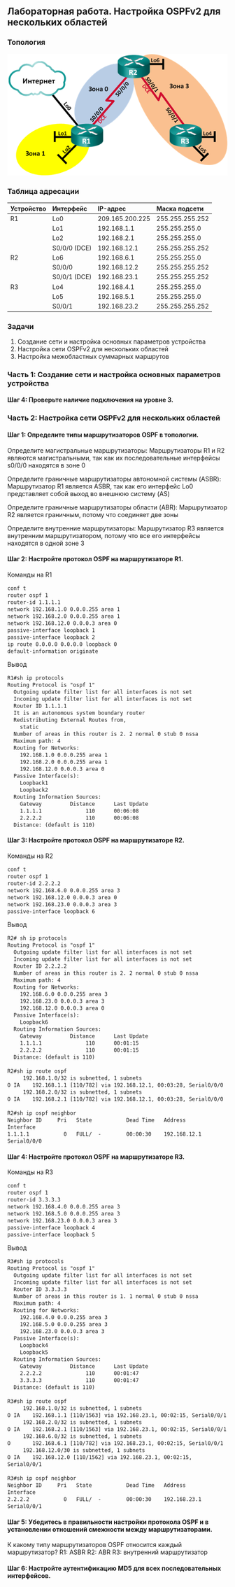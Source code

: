 ## Лабораторная работа. Настройка OSPFv2 для нескольких областей

### Топология

![](topology.png)

### Таблица адресации

|Устройство	|Интерфейс   |IP-адрес	     |Маска подсети  |
|:----------|:-----------|:--------------|:--------------|
| R1        |Lo0   	     |209.165.200.225|255.255.255.252|
|	          |Lo1         |192.168.1.1    |255.255.255.0  |
|	          |Lo2         |192.168.2.1    |255.255.255.0  |
|	          |S0/0/0 (DCE)|192.168.12.1   |255.255.255.252|
| R2        |Lo6  	     |192.168.6.1    |255.255.255.0  |
|           |S0/0/0      |192.168.12.2   |255.255.255.252|
|  	        |S0/0/1 (DCE)|192.168.23.1   |255.255.255.252|
| R3        |Lo4    	   |192.168.4.1    |255.255.255.0  |
|	          |Lo5         |192.168.5.1    |255.255.255.0  |
|	          |S0/0/1      |192.168.23.2   |255.255.255.252|

### Задачи
1. Создание сети и настройка основных параметров устройства
2. Настройка сети OSPFv2 для нескольких областей
3. Настройка межобластных суммарных маршрутов

### Часть 1:	Создание сети и настройка основных параметров устройства

#### Шаг 4:	Проверьте наличие подключения на уровне 3.

### Часть 2:	Настройка сети OSPFv2 для нескольких областей

#### Шаг 1:	Определите типы маршрутизаторов OSPF в топологии.

Определите магистральные маршрутизаторы: Маршрутизаторы R1 и R2 являются магистральными, так как их последовательные интерфейсы
s0/0/0 находятся в зоне 0

Определите граничные маршрутизаторы автономной системы (ASBR): Маршрутизатор R1 является ASBR, так как его интерфейс Lo0 представляет собой выход во внешнюю систему (AS)

Определите граничные маршрутизаторы области (ABR): Маршрутизатор R2 является граничным, потому что соединяет две зоны

Определите внутренние маршрутизаторы: Маршрутизатор R3 является внутренним маршрутизатором, потому что все его интерфейсы находятся в одной зоне 3

#### Шаг 2:	Настройте протокол OSPF на маршрутизаторе R1.

Команды на R1

    conf t
    router ospf 1
    router-id 1.1.1.1
    network 192.168.1.0 0.0.0.255 area 1
    network 192.168.2.0 0.0.0.255 area 1
    network 192.168.12.0 0.0.0.3 area 0
    passive-interface loopback 1
    passive-interface loopback 2
    ip route 0.0.0.0 0.0.0.0 loopback 0 
    default-information originate 

Вывод

    R1#sh ip protocols 
    Routing Protocol is "ospf 1"
      Outgoing update filter list for all interfaces is not set 
      Incoming update filter list for all interfaces is not set 
      Router ID 1.1.1.1
      It is an autonomous system boundary router
      Redistributing External Routes from,
        static 
      Number of areas in this router is 2. 2 normal 0 stub 0 nssa
      Maximum path: 4
      Routing for Networks:
        192.168.1.0 0.0.0.255 area 1
        192.168.2.0 0.0.0.255 area 1
        192.168.12.0 0.0.0.3 area 0
      Passive Interface(s): 
        Loopback1
        Loopback2
      Routing Information Sources:  
        Gateway         Distance      Last Update 
        1.1.1.1              110      00:06:08
        2.2.2.2              110      00:06:08
      Distance: (default is 110)
      
#### Шаг 3:	Настройте протокол OSPF на маршрутизаторе R2.

Команды на R2

    conf t
    router ospf 1
    router-id 2.2.2.2
    network 192.168.6.0 0.0.0.255 area 3
    network 192.168.12.0 0.0.0.3 area 0
    network 192.168.23.0 0.0.0.3 area 3
    passive-interface loopback 6

Вывод

    R2# sh ip protocols 
    Routing Protocol is "ospf 1"
      Outgoing update filter list for all interfaces is not set 
      Incoming update filter list for all interfaces is not set 
      Router ID 2.2.2.2
      Number of areas in this router is 2. 2 normal 0 stub 0 nssa
      Maximum path: 4
      Routing for Networks:
        192.168.6.0 0.0.0.255 area 3
        192.168.23.0 0.0.0.3 area 3
        192.168.12.0 0.0.0.3 area 0
      Passive Interface(s): 
        Loopback6
      Routing Information Sources:  
        Gateway         Distance      Last Update 
        1.1.1.1              110      00:01:15
        2.2.2.2              110      00:01:15
      Distance: (default is 110)

    R2#sh ip route ospf 
         192.168.1.0/32 is subnetted, 1 subnets
    O IA    192.168.1.1 [110/782] via 192.168.12.1, 00:03:28, Serial0/0/0
         192.168.2.0/32 is subnetted, 1 subnets
    O IA    192.168.2.1 [110/782] via 192.168.12.1, 00:03:28, Serial0/0/0

    R2#sh ip ospf neighbor 
    Neighbor ID     Pri   State           Dead Time   Address         Interface
    1.1.1.1           0   FULL/  -        00:00:30    192.168.12.1    Serial0/0/0
    
    
#### Шаг 4:	Настройте протокол OSPF на маршрутизаторе R3.

Команды на R3

    conf t
    router ospf 1
    router-id 3.3.3.3
    network 192.168.4.0 0.0.0.255 area 3
    network 192.168.5.0 0.0.0.255 area 3
    network 192.168.23.0 0.0.0.3 area 3
    passive-interface loopback 4
    passive-interface loopback 5
    
Вывод 

    R3#sh ip protocols 
    Routing Protocol is "ospf 1"
      Outgoing update filter list for all interfaces is not set 
      Incoming update filter list for all interfaces is not set 
      Router ID 3.3.3.3
      Number of areas in this router is 1. 1 normal 0 stub 0 nssa
      Maximum path: 4
      Routing for Networks:
        192.168.4.0 0.0.0.255 area 3
        192.168.5.0 0.0.0.255 area 3
        192.168.23.0 0.0.0.3 area 3
      Passive Interface(s): 
        Loopback4
        Loopback5
      Routing Information Sources:  
        Gateway         Distance      Last Update 
        2.2.2.2              110      00:01:47
        3.3.3.3              110      00:01:47
      Distance: (default is 110)
      
    R3#sh ip route ospf 
         192.168.1.0/32 is subnetted, 1 subnets
    O IA    192.168.1.1 [110/1563] via 192.168.23.1, 00:02:15, Serial0/0/1
         192.168.2.0/32 is subnetted, 1 subnets
    O IA    192.168.2.1 [110/1563] via 192.168.23.1, 00:02:15, Serial0/0/1
         192.168.6.0/32 is subnetted, 1 subnets
    O       192.168.6.1 [110/782] via 192.168.23.1, 00:02:15, Serial0/0/1
         192.168.12.0/30 is subnetted, 1 subnets
    O IA    192.168.12.0 [110/1562] via 192.168.23.1, 00:02:15, Serial0/0/1
    
    R3#sh ip ospf neighbor 
    Neighbor ID     Pri   State           Dead Time   Address         Interface
    2.2.2.2           0   FULL/  -        00:00:30    192.168.23.1    Serial0/0/1

#### Шаг 5:	Убедитесь в правильности настройки протокола OSPF и в установлении отношений смежности между маршрутизаторами.

К какому типу маршрутизаторов OSPF относится каждый маршрутизатор?
R1: ASBR
R2: ABR
R3: внутренний маршрутизатор

#### Шаг 6:	Настройте аутентификацию MD5 для всех последовательных интерфейсов.


